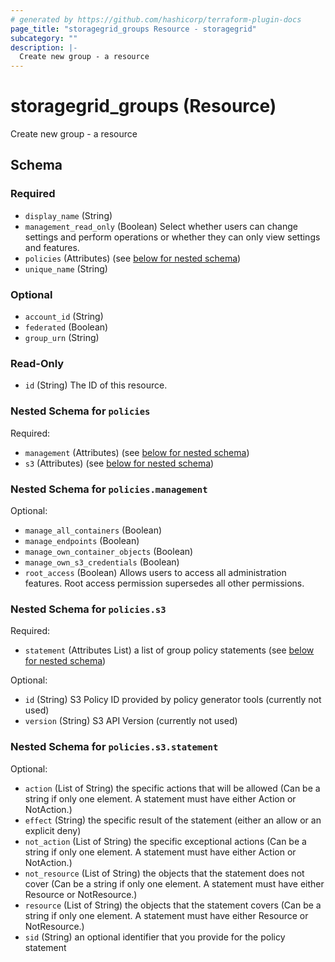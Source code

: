 ```yaml
---
# generated by https://github.com/hashicorp/terraform-plugin-docs
page_title: "storagegrid_groups Resource - storagegrid"
subcategory: ""
description: |-
  Create new group - a resource
---
```


# storagegrid_groups (Resource)

Create new group - a resource



<!-- schema generated by tfplugindocs -->
## Schema

### Required

- `display_name` (String)
- `management_read_only` (Boolean) Select whether users can change settings and perform operations or whether they can only view settings and features.
- `policies` (Attributes) (see [below for nested schema](#nestedatt--policies))
- `unique_name` (String)

### Optional

- `account_id` (String)
- `federated` (Boolean)
- `group_urn` (String)

### Read-Only

- `id` (String) The ID of this resource.

<a id="nestedatt--policies"></a>
### Nested Schema for `policies`

Required:

- `management` (Attributes) (see [below for nested schema](#nestedatt--policies--management))
- `s3` (Attributes) (see [below for nested schema](#nestedatt--policies--s3))

<a id="nestedatt--policies--management"></a>
### Nested Schema for `policies.management`

Optional:

- `manage_all_containers` (Boolean)
- `manage_endpoints` (Boolean)
- `manage_own_container_objects` (Boolean)
- `manage_own_s3_credentials` (Boolean)
- `root_access` (Boolean) Allows users to access all administration features. Root access permission supersedes all other permissions.


<a id="nestedatt--policies--s3"></a>
### Nested Schema for `policies.s3`

Required:

- `statement` (Attributes List) a list of group policy statements (see [below for nested schema](#nestedatt--policies--s3--statement))

Optional:

- `id` (String) S3 Policy ID provided by policy generator tools (currently not used)
- `version` (String) S3 API Version (currently not used)

<a id="nestedatt--policies--s3--statement"></a>
### Nested Schema for `policies.s3.statement`

Optional:

- `action` (List of String) the specific actions that will be allowed (Can be a string if only one element. A statement must have either Action or NotAction.)
- `effect` (String) the specific result of the statement (either an allow or an explicit deny)
- `not_action` (List of String) the specific exceptional actions (Can be a string if only one element. A statement must have either Action or NotAction.)
- `not_resource` (List of String) the objects that the statement does not cover (Can be a string if only one element. A statement must have either Resource or NotResource.)
- `resource` (List of String) the objects that the statement covers (Can be a string if only one element. A statement must have either Resource or NotResource.)
- `sid` (String) an optional identifier that you provide for the policy statement
